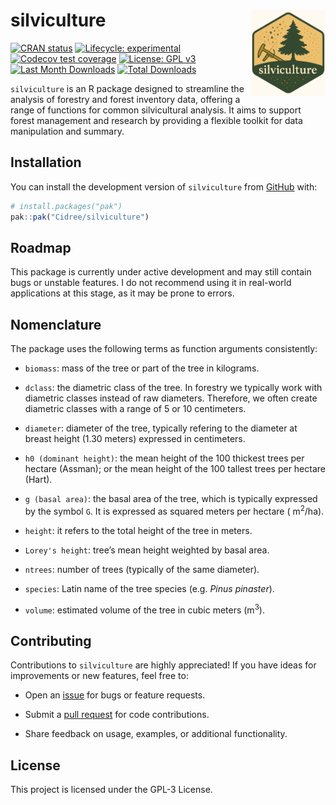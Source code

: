 
# silviculture <a href="https://github.com/Cidree/silviculture"><img src="man/figures/logo.png" alt="silviculture website" align="right" height="138"/></a>

<!-- badges: start -->

[![CRAN
status](https://www.r-pkg.org/badges/version/silviculture)](https://CRAN.R-project.org/package=silviculture)
[![Lifecycle:
experimental](https://img.shields.io/badge/lifecycle-experimental-orange.svg)](https://lifecycle.r-lib.org/articles/stages.html#experimental)
[![Codecov test
coverage](https://codecov.io/gh/Cidree/silviculture/graph/badge.svg)](https://app.codecov.io/gh/Cidree/silviculture)
[![License: GPL
v3](https://img.shields.io/badge/License-GPLv3-blue.svg)](https://www.gnu.org/licenses/gpl-3.0)
[![Last Month
Downloads](https://cranlogs.r-pkg.org/badges/last-month/silviculture?color=green)](https://CRAN.R-project.org/package=silviculture)
[![Total
Downloads](https://cranlogs.r-pkg.org/badges/grand-total/silviculture?color=blue)](https://CRAN.R-project.org/package=silviculture)
<!-- badges: end -->

`silviculture` is an R package designed to streamline the analysis of
forestry and forest inventory data, offering a range of functions for
common silvicultural analysis. It aims to support forest management and
research by providing a flexible toolkit for data manipulation and
summary.

## Installation

You can install the development version of `silviculture` from
[GitHub](https://github.com/) with:

``` r
# install.packages("pak")
pak::pak("Cidree/silviculture")
```

## Roadmap

This package is currently under active development and may still contain
bugs or unstable features. I do not recommend using it in real-world
applications at this stage, as it may be prone to errors.

## Nomenclature

The package uses the following terms as function arguments consistently:

- `biomass`: mass of the tree or part of the tree in kilograms.

- `dclass`: the diametric class of the tree. In forestry we typically
  work with diametric classes instead of raw diameters. Therefore, we
  often create diametric classes with a range of 5 or 10 centimeters.

- `diameter`: diameter of the tree, typically refering to the diameter
  at breast height (1.30 meters) expressed in centimeters.

- `h0 (dominant height)`: the mean height of the 100 thickest trees per
  hectare (Assman); or the mean height of the 100 tallest trees per
  hectare (Hart).

- `g (basal area)`: the basal area of the tree, which is typically
  expressed by the symbol `G`. It is expressed as squared meters per
  hectare ( m<sup>2</sup>/ha).

- `height`: it refers to the total height of the tree in meters.

- `Lorey's height`: tree’s mean height weighted by basal area.

- `ntrees`: number of trees (typically of the same diameter).

- `species`: Latin name of the tree species (e.g. *Pinus pinaster*).

- `volume`: estimated volume of the tree in cubic meters
  (m<sup>3</sup>).

## Contributing

Contributions to `silviculture` are highly appreciated! If you have
ideas for improvements or new features, feel free to:

- Open an [issue](https://github.com/Cidree/silviculture/issues) for
  bugs or feature requests.

- Submit a [pull request](https://github.com/Cidree/silviculture/pulls)
  for code contributions.

- Share feedback on usage, examples, or additional functionality.

## License

This project is licensed under the GPL-3 License.
